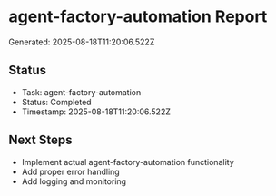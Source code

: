 # agent-factory-automation Report

Generated: 2025-08-18T11:20:06.522Z

## Status
- Task: agent-factory-automation
- Status: Completed
- Timestamp: 2025-08-18T11:20:06.522Z

## Next Steps
- Implement actual agent-factory-automation functionality
- Add proper error handling
- Add logging and monitoring
